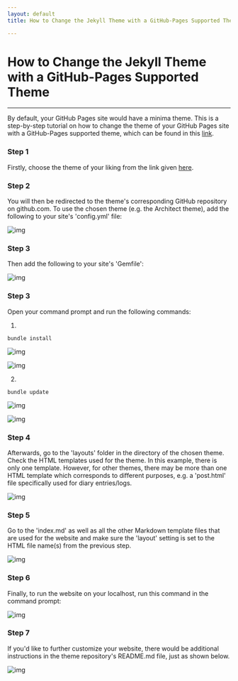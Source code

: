 ```yaml
---
layout: default
title: How to Change the Jekyll Theme with a GitHub-Pages Supported Theme

---
```

# How to Change the Jekyll Theme with a GitHub-Pages Supported Theme
-----

By default, your GitHub Pages site would have a minima theme. This is a step-by-step tutorial on how to change the theme of your GitHub Pages site with a GitHub-Pages supported theme,  which can be found in this [link](https://pages.github.com/themes/).

### Step 1

Firstly, choose the theme of your liking from the link given [here](https://pages.github.com/themes/).

### Step 2

You will then be redirected to the theme's corresponding GitHub repository on github.com. To use the chosen theme (e.g. the Architect theme), add the following to your site's 'config.yml' file:

![img](https://raw.githubusercontent.com/nardienapratama/extra182/master/img/theme-architect.JPG)

### Step 3

Then add the following to your site's 'Gemfile':

![img](https://raw.githubusercontent.com/nardienapratama/extra182/master/img/theme-architect-2.JPG)

### Step 3

Open your command prompt and run the following commands:

1.
```
bundle install
```

![img](https://raw.githubusercontent.com/nardienapratama/extra182/master/img/theme-architect-3b.JPG)

![img](https://raw.githubusercontent.com/nardienapratama/extra182/master/img/theme-architect-3c.JPG)

2.
```
bundle update
```
![img](https://raw.githubusercontent.com/nardienapratama/extra182/master/img/theme-architect-4b.JPG)

![img](https://raw.githubusercontent.com/nardienapratama/extra182/master/img/theme-architect-4c.JPG)

### Step 4

Afterwards, go to the 'layouts' folder in the directory of the chosen theme. Check the HTML templates used for the theme. In this example, there is only one template. However, for other themes, there may be more than one HTML template which corresponds to different purposes, e.g. a 'post.html' file specifically used for diary entries/logs.

![img](https://raw.githubusercontent.com/nardienapratama/extra182/master/img/theme-architect-5.JPG)


### Step 5

Go to the 'index.md' as well as all the other Markdown template files that are used for the website and make sure the 'layout' setting is set to the HTML file name(s) from the previous step.

![img](https://raw.githubusercontent.com/nardienapratama/extra182/master/img/theme-architect-6.JPG)

### Step 6

Finally, to run the website on your localhost, run this command in the command prompt:

![img](https://raw.githubusercontent.com/nardienapratama/extra182/master/img/theme-architect-7.JPG)


### Step 7

If you'd like to further customize your website, there would be additional instructions in the theme repository's README.md file, just as shown below.

![img](https://raw.githubusercontent.com/UI-FASILKOM-OS/extra182/master/SandBox/nardienapratama/img/themereposettings.JPG)
